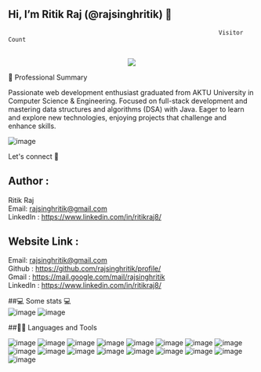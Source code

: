 ## Hi, I’m Ritik Raj (@rajsinghritik) 👋
                                                                Visitor Count
<p align="center">
  
  <br>
  <a style="" href="https://github.com/rajsinghritik">
  <img src="https://profile-counter.glitch.me/profile/count.svg" />
  </a>
</p>
                  👀 Professional Summary

Passionate web development enthusiast graduated from AKTU University in Computer Science & Engineering. Focused on full-stack development and mastering data structures and algorithms (DSA) with Java. Eager to learn and explore new technologies, enjoying projects that challenge and enhance skills.

  ![image](https://github.com/user-attachments/assets/69a557aa-2d7d-48b0-bbde-09099aff41ea)
                                                                                             

Let's connect 💬

## Author :
   Ritik Raj
   <br>
   Email: rajsinghritik@gmail.com
   <br>
   LinkedIn : https://www.linkedin.com/in/ritikraj8/
## Website Link :
Email: rajsinghritik@gmail.com <br>
Github : https://github.com/rajsinghritik/profile/  <br>
Gmail : https://mail.google.com/mail/rajsinghritik  <br>
LinkedIn : https://www.linkedin.com/in/ritikraj8/    <br>

##💻 Some stats 💻  <br>
![image](https://github.com/user-attachments/assets/2bdc7deb-6e0c-4903-9e37-e7e006f3a082)
![image](https://github.com/user-attachments/assets/1513ab48-bc82-4508-ac9f-767eb4887bac)

##👨‍💻 Languages and Tools <br>

![image](https://github.com/user-attachments/assets/56d40d28-c0e7-4752-a357-8baeb61a8830)
![image](https://github.com/user-attachments/assets/5df29e70-cd78-4a1d-8e8e-5176a976508a)
![image](https://github.com/user-attachments/assets/26ea39b1-e1bd-4918-be06-1cccc1815fee)
![image](https://github.com/user-attachments/assets/2fab5b1a-7875-4706-82bd-c81752396872)
![image](https://github.com/user-attachments/assets/545f7180-cf6d-43e5-9698-5820980d170a)
![image](https://github.com/user-attachments/assets/7e59a1a3-d26c-45c9-bcc3-f2c8ef857347)
![image](https://github.com/user-attachments/assets/e7d640e3-eae2-43d4-b563-0d679645b351)
![image](https://github.com/user-attachments/assets/20cd89d0-472a-484b-9199-417f036c73e1)
![image](https://github.com/user-attachments/assets/4522f2c0-bbb7-4c22-b055-9c4bac514032)
![image](https://github.com/user-attachments/assets/c370f527-5c8e-43f3-86b1-e6595245fc72)
![image](https://github.com/user-attachments/assets/1eb4e82f-b34f-4b63-9c9b-24c2804bd5d1)
![image](https://github.com/user-attachments/assets/cd6ab309-fb46-42ee-a4d0-b5c98d2f768d)
![image](https://github.com/user-attachments/assets/b3441447-2669-44eb-80a1-b220e99c15ad)
![image](https://github.com/user-attachments/assets/cd2d4eda-c98a-4708-a3bf-fd131cd14951)
![image](https://github.com/user-attachments/assets/03c08547-f8f8-4b23-86da-58f69b106bd2)
![image](https://github.com/user-attachments/assets/ceaffb21-cf7e-47bd-90ea-24c7bf0c801a)
![image](https://github.com/user-attachments/assets/dca87537-c528-4934-aa79-3588e8e5c700)






